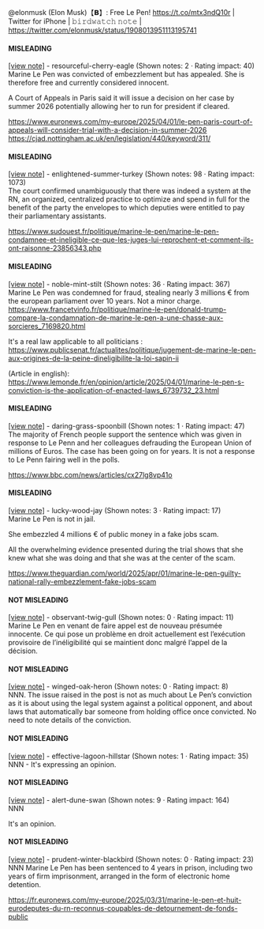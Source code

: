 @elonmusk (Elon Musk)【𝗕】: Free Le Pen! https://t.co/mtx3ndQ10r | Twitter for iPhone | 𝚋𝚒𝚛𝚍𝚠𝚊𝚝𝚌𝚑 𝚗𝚘𝚝𝚎 | https://twitter.com/elonmusk/status/1908013951113195741

#### MISLEADING

[[view note]](https://x.com/i/birdwatch/n/1908122077971825003) - resourceful-cherry-eagle (Shown notes: 2 · Rating impact: 40)\
Marine Le Pen was convicted of embezzlement but has appealed. She is therefore free and currently considered innocent. 

A Court of Appeals in Paris said it will issue a decision on her case by summer 2026 potentially allowing her to run for president if cleared.

https://www.euronews.com/my-europe/2025/04/01/le-pen-paris-court-of-appeals-will-consider-trial-with-a-decision-in-summer-2026
https://cjad.nottingham.ac.uk/en/legislation/440/keyword/311/

#### MISLEADING

[[view note]](https://x.com/i/birdwatch/n/1908111697405178000) - enlightened-summer-turkey (Shown notes: 98 · Rating impact: 1073)\
The court confirmed unambiguously that there was indeed a system at the RN, an organized, centralized practice to optimize and spend in full for the benefit of the party the envelopes to which deputies were entitled to pay their parliamentary assistants.

https://www.sudouest.fr/politique/marine-le-pen/marine-le-pen-condamnee-et-ineligible-ce-que-les-juges-lui-reprochent-et-comment-ils-ont-raisonne-23856343.php

#### MISLEADING

[[view note]](https://x.com/i/birdwatch/n/1908082720778997779) - noble-mint-stilt (Shown notes: 36 · Rating impact: 367)\
Marine Le Pen was condemned for fraud, stealing nearly 3 millions € from the european parliament over 10 years. Not a minor charge.
https://www.francetvinfo.fr/politique/marine-le-pen/donald-trump-compare-la-condamnation-de-marine-le-pen-a-une-chasse-aux-sorcieres_7169820.html

It's a real law applicable to all politicians :
https://www.publicsenat.fr/actualites/politique/jugement-de-marine-le-pen-aux-origines-de-la-peine-dineligibilite-la-loi-sapin-ii

(Article in english):
https://www.lemonde.fr/en/opinion/article/2025/04/01/marine-le-pen-s-conviction-is-the-application-of-enacted-laws_6739732_23.html

#### MISLEADING

[[view note]](https://x.com/i/birdwatch/n/1908059103882097078) - daring-grass-spoonbill (Shown notes: 1 · Rating impact: 47)\
The majority of French people support the sentence which was given in response to Le Penn and her colleagues defrauding the European Union of millions of Euros.  The case has been going on for years. It is not a response to Le Penn fairing well in the polls.

https://www.bbc.com/news/articles/cx27lg8vp41o

#### MISLEADING

[[view note]](https://x.com/i/birdwatch/n/1908029921781248210) - lucky-wood-jay (Shown notes: 3 · Rating impact: 17)\
Marine Le Pen is not in jail.

She embezzled 4 millions € of public money in a fake jobs scam. 

All the overwhelming evidence presented during the trial shows that she knew what she was doing and that she was at the center of the scam.



https://www.theguardian.com/world/2025/apr/01/marine-le-pen-guilty-national-rally-embezzlement-fake-jobs-scam

#### NOT MISLEADING

[[view note]](https://x.com/i/birdwatch/n/1908092869161717789) - observant-twig-gull (Shown notes: 0 · Rating impact: 11)\
Marine Le Pen en venant de faire appel est de nouveau présumée innocente. Ce qui pose un problème en droit actuellement est l’exécution provisoire de l’inéligibilité qui se maintient donc malgré l’appel de la décision.


#### NOT MISLEADING

[[view note]](https://x.com/i/birdwatch/n/1908089045592285229) - winged-oak-heron (Shown notes: 0 · Rating impact: 8)\
NNN. The issue raised in the post is not as much about Le Pen’s conviction as it is about using the legal system against a political opponent, and about laws that automatically bar someone from holding office once convicted. No need to note details of the conviction. 

#### NOT MISLEADING

[[view note]](https://x.com/i/birdwatch/n/1908084181659468275) - effective-lagoon-hillstar (Shown notes: 1 · Rating impact: 35)\
NNN - It's expressing an opinion.

#### NOT MISLEADING

[[view note]](https://x.com/i/birdwatch/n/1908065153997820087) - alert-dune-swan (Shown notes: 9 · Rating impact: 164)\
NNN

It's an opinion. 

#### NOT MISLEADING

[[view note]](https://x.com/i/birdwatch/n/1908033517696725428) - prudent-winter-blackbird (Shown notes: 0 · Rating impact: 23)\
NNN Marine Le Pen has been sentenced to 4 years in prison, including two years of firm imprisonment, arranged in the form of electronic home detention.

https://fr.euronews.com/my-europe/2025/03/31/marine-le-pen-et-huit-eurodeputes-du-rn-reconnus-coupables-de-detournement-de-fonds-public
